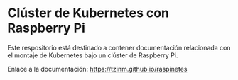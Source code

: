 # Clúster de Kubernetes con Raspberry Pi

Este respositorio está destinado a contener documentación relacionada con el montaje de Kubernetes bajo un clúster de Raspberry Pi.

Enlace a la documentación: https://tzinm.github.io/raspinetes
